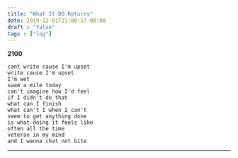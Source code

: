 ```yaml
---
title: "What It DO Returns"
date: 2019-12-01T21:00:17-08:00
draft : "false"
tags : ["log"]
---
```


**2100**

```
cant write cause I'm upset
write cause I'm upset
I'm wet
swam a mile today
can't imagine how I'd feel
if I didn't do that
what can I finish
what can't I when I can't
seem to get anything done
is what doing it feels like
often all the time
veteran in my mind
and I wanna chat not bite 
```
<!-- she can't tell him jack shit
for no good reason
when I'm unsympathetic
while empathetic at same time  -->
___
